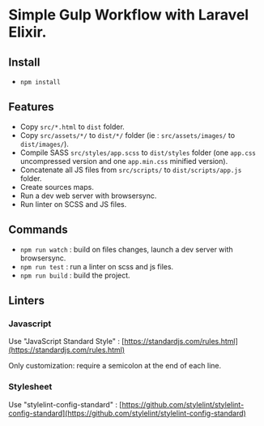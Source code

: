 # Simple Gulp Workflow with Laravel Elixir.

## Install

- `npm install`

## Features

- Copy `src/*.html` to `dist` folder.
- Copy `src/assets/*/` to `dist/*/` folder (ie :  `src/assets/images/` to `dist/images/`).
- Compile SASS `src/styles/app.scss` to `dist/styles` folder (one `app.css` uncompressed version and one `app.min.css` minified version).
- Concatenate all JS files from `src/scripts/` to `dist/scripts/app.js` folder.
- Create sources maps.
- Run a dev web server with browsersync.
- Run linter on SCSS and JS files.

## Commands

- `npm run watch` : build on files changes, launch a dev server with browsersync.
- `npm run test` : run a linter on scss and js files.
- `npm run build` : build the project.

## Linters

### Javascript

Use "JavaScript Standard Style" : [https://standardjs.com/rules.html](https://standardjs.com/rules.html)

Only customization: require a semicolon at the end of each line.

### Stylesheet

Use "stylelint-config-standard" : [https://github.com/stylelint/stylelint-config-standard](https://github.com/stylelint/stylelint-config-standard)
